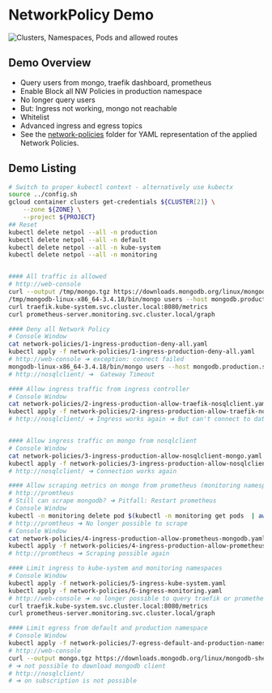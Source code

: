 # NetworkPolicy Demo

![Clusters, Namespaces, Pods and allowed routes](http://www.plantuml.com/plantuml/svg/dOzFQy904CNl-oc6zE0fD2gev514GNeGyI3qK3niigCisTr9zmzIYj-zcvYIOFySkgUPUVD-RtRfFBS-QCLS9KtDBTSWZKTxuYN21mDOyR8wMmf6h4cHXOV9b4-5Q1Io0cqt7SzcYuLWLpO0SMlfqaA6rhkbadHD1et_Hnh0XeplPflsDN3M_o1vFXps2N07snLZXaGShLLmKOST-WlP2lQaP2dH9V62YApZ2VmSztPSeuiTmgWA1QRkFThqg5c3-5uFbkD9LiU6ddHDSfEsgoEawLE_4yVNt-02JpmetuDVi80r6KSAZtTHBNIeGmuNBDBorkQBxA-asf88fPTa-Z13xasLIgBnFuODzHWsQFDfbcNV89rDapcJA1fBL-QFNyLadetdxPrNjaGZWbQV)

## Demo Overview

* Query users from mongo, traefik dashboard, prometheus
* Enable Block all NW Policies in production namespace
* No longer query users
* But: Ingress not working, mongo not reachable
* Whitelist
* Advanced ingress and egress topics
* See the [network-policies](network-policies) folder for YAML representation of the applied Network Policies.

## Demo Listing

```bash
# Switch to proper kubectl context - alternatively use kubectx
source ../config.sh
gcloud container clusters get-credentials ${CLUSTER[2]} \
    --zone ${ZONE} \
    --project ${PROJECT}
## Reset
kubectl delete netpol --all -n production
kubectl delete netpol --all -n default
kubectl delete netpol --all -n kube-system
kubectl delete netpol --all -n monitoring


#### All traffic is allowed
# http://web-console
curl --output /tmp/mongo.tgz https://downloads.mongodb.org/linux/mongodb-shell-linux-x86_64-3.4.18.tgz && tar xf /tmp/mongo.tgz -C /tmp
/tmp/mongodb-linux-x86_64-3.4.18/bin/mongo users --host mongodb.production.svc.cluster.local --eval 'db.users.find().pretty()'
curl traefik.kube-system.svc.cluster.local:8080/metrics
curl prometheus-server.monitoring.svc.cluster.local/graph

#### Deny all Network Policy
# Console Window
cat network-policies/1-ingress-production-deny-all.yaml
kubectl apply -f network-policies/1-ingress-production-deny-all.yaml
# http://web-console ➜ exception: connect failed
mongodb-linux-x86_64-3.4.18/bin/mongo users --host mongodb.production.svc.cluster.local --eval 'db.users.find().pretty()'
# http://nosqlclient/ ➜  Gateway Timeout

#### Allow ingress traffic from ingress controller
# Console Window
cat network-policies/2-ingress-production-allow-traefik-nosqlclient.yaml
kubectl apply -f network-policies/2-ingress-production-allow-traefik-nosqlclient.yaml
# http://nosqlclient/ ➜ Ingress works again ➜ But can't connect to database


#### Allow ingress traffic on mongo from nosqlclient
# Console Window
cat network-policies/3-ingress-production-allow-nosqlclient-mongo.yaml
kubectl apply -f network-policies/3-ingress-production-allow-nosqlclient-mongo.yaml
# http://nosqlclient/ ➜ Connection works again

#### Allow scraping metrics on mongo from prometheus (monitoring namespace)
# http://promtheus
# Still can scrape mongodb? ➜ Pitfall: Restart prometheus
# Console Window
kubectl -n monitoring delete pod $(kubectl -n monitoring get pods  | awk '/prometheus-server/ {print $1;exit}')
# http://promtheus ➜ No longer possible to scrape
# Console Window 
cat network-policies/4-ingress-production-allow-prometheus-mongodb.yaml
kubectl apply -f network-policies/4-ingress-production-allow-prometheus-mongodb.yaml
# http://promtheus ➜ Scraping possible again

#### Limit ingress to kube-system and monitoring namespaces
# Console Window
kubectl apply -f network-policies/5-ingress-kube-system.yaml
kubectl apply -f network-policies/6-ingress-monitoring.yaml
# http://web-console ➜ no longer possible to query traefik or prometheus from web-console
curl traefik.kube-system.svc.cluster.local:8080/metrics
curl prometheus-server.monitoring.svc.cluster.local/graph

#### Limit egress from default and production namespace
# Console Window
kubectl apply -f network-policies/7-egress-default-and-production-namespace.yaml
# http://web-console 
curl --output mongo.tgz https://downloads.mongodb.org/linux/mongodb-shell-linux-x86_64-3.4.18.tgz && tar xf mongo.tgz
# ➜ not possible to download mongodb client
# http://nosqlclient/
# ➜ on subscription is not possible 
```

